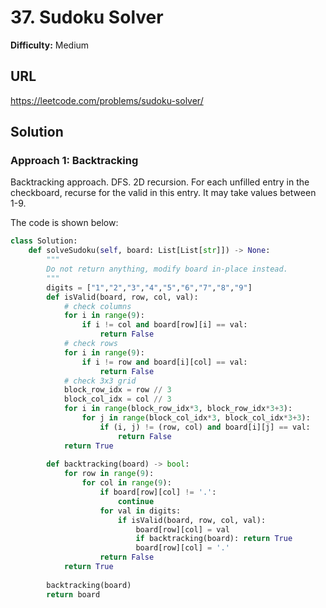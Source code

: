 # 37. Sudoku Solver

**Difficulty:** Medium

## URL

https://leetcode.com/problems/sudoku-solver/

## Solution

### Approach 1: Backtracking

Backtracking approach. DFS. 2D recursion. For each unfilled entry in the checkboard, recurse for the valid in this entry. It may take values between 1-9.

The code is shown below:

```python
class Solution:
    def solveSudoku(self, board: List[List[str]]) -> None:
        """
        Do not return anything, modify board in-place instead.
        """
        digits = ["1","2","3","4","5","6","7","8","9"]
        def isValid(board, row, col, val):
            # check columns
            for i in range(9):
                if i != col and board[row][i] == val:
                    return False
            # check rows
            for i in range(9):
                if i != row and board[i][col] == val:
                    return False
            # check 3x3 grid
            block_row_idx = row // 3
            block_col_idx = col // 3
            for i in range(block_row_idx*3, block_row_idx*3+3):
                for j in range(block_col_idx*3, block_col_idx*3+3):
                    if (i, j) != (row, col) and board[i][j] == val:
                        return False
            return True
            
        def backtracking(board) -> bool:
            for row in range(9):
                for col in range(9):
                    if board[row][col] != '.':
                        continue
                    for val in digits:
                        if isValid(board, row, col, val):
                            board[row][col] = val
                            if backtracking(board): return True  
                            board[row][col] = '.'
                    return False
            return True
                
        backtracking(board)
        return board
```
